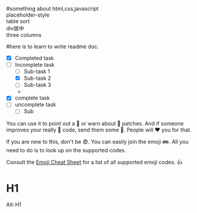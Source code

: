 #something about html,css,javascript  
placeholder-style  
table sort  
div居中  
three columns  


#here is to learn to write readme doc.
- [x] Completed task
- [ ] Incomplete task
    - [ ] Sub-task 1
    - [x] Sub-task 2
    - [ ] Sub-task 3
    - 
- [x] complete task
- [ ] uncomplete task
    - [ ] Sub

You can use it to point out a :bug: or warn about :speak_no_evil: patches. And if someone improves your really :snail: code, send them some :birthday:. People will :heart: you for that.

If you are new to this, don't be :fearful:. You can easily join the emoji :family:. All you need to do is to look up on the supported codes.

Consult the [Emoji Cheat Sheet](http://emoji.codes) for a list of all supported emoji codes. :thumbsup:


# H1
Alt-H1
